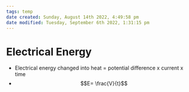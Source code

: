 ```yaml
---
tags: temp
date created: Sunday, August 14th 2022, 4:49:58 pm
date modified: Tuesday, September 6th 2022, 1:31:15 pm
---
```


# Electrical Energy
- Electrical energy changed into heat = potential difference x current x time
- $$E= \frac{V}{t}$$

